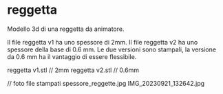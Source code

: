 # reggetta
Modello 3d di una reggetta da animatore.

Il file reggetta v1 ha uno spessore di 2mm. Il file reggetta v2 ha uno spessore della base di 0.6 mm. 
Le due versioni sono stampali, la versione da 0.6 mm ha il vantaggio di essere flessibile.

reggetta v1.stl // 2mm
reggetta v2.stl // 0.6mm

// foto file stampati 
spessore_reggette.jpg
IMG_20230921_132642.jpg
